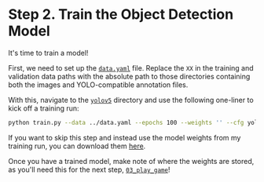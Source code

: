 # Step 2. Train the Object Detection Model

It's time to train a model!

First, we need to set up the [``data.yaml``](data.yaml) file. Replace the ``XX`` in the training and validation data paths with the absolute path to those directories containing both the images and YOLO-compatible annotation files.

With this, navigate to the [``yolov5``](yolov5) directory and use the following one-liner to kick off a training run:

```bash
python train.py --data ../data.yaml --epochs 100 --weights '' --cfg yolov5s.yaml --batch-size -1
```

If you want to skip this step and instead use the model weights from my training run, you can download them [here](https://thisboredapedoesnotexist.s3.amazonaws.com/super-mario-64-ds-autoplayer/best.pt).

Once you have a trained model, make note of where the weights are stored, as you'll need this for the next step, [``03_play_game``](../03_play_game)!

